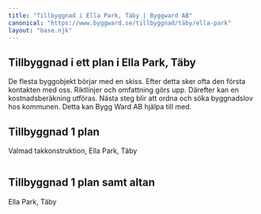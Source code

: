 ```yaml
---
title: "Tillbyggnad i Ella Park, Täby | Byggward AB"
canonical: "https://www.byggward.se/tillbyggnad/täby/ella-park"
layout: "base.njk"
---
```


<section>
  <h1>Tillbyggnad i ett plan i Ella Park, Täby</h1>
  <p>
    De flesta byggobjekt börjar med en skiss. Efter detta sker ofta den
    första kontakten med oss. Riktlinjer och omfattning görs upp. Därefter
    kan en kostnadsberäkning utföras. Nästa steg blir att ordna och söka
    byggnadslov hos kommunen. Detta kan Bygg Ward AB hjälpa till med.
  </p>
  </section>
  <section class="split-section split-reverse">
    <div>
      <h2>Tillbyggnad 1 plan</h2>
      <p>Valmad takkonstruktion, Ella Park, Täby</p>
    </div>
    <div>
      <img src="/images/gallery/51.png" alt="">
    </div>
  </section>

  <section class="split-section">
    <div>
      <h2>Tillbyggnad 1 plan samt altan</h2>
      <p>Ella Park, Täby</p>
    </div>
    <div>
      <img src="/images/gallery/52.png" alt="">
    </div>
  </section>
